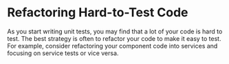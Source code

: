 # Refactoring Hard-to-Test Code

As you start writing unit tests, you may find that a lot of your code is hard to test. The best strategy is often to refactor your code to make it easy to test. For example, consider refactoring your component code into services and focusing on service tests or vice versa.


